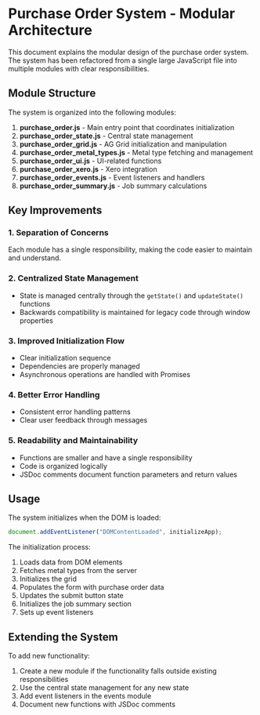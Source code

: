 # Purchase Order System - Modular Architecture

This document explains the modular design of the purchase order system. The system has been refactored from a single large JavaScript file into multiple modules with clear responsibilities.

## Module Structure

The system is organized into the following modules:

1. **purchase_order.js** - Main entry point that coordinates initialization
2. **purchase_order_state.js** - Central state management 
3. **purchase_order_grid.js** - AG Grid initialization and manipulation
4. **purchase_order_metal_types.js** - Metal type fetching and management
5. **purchase_order_ui.js** - UI-related functions
6. **purchase_order_xero.js** - Xero integration
7. **purchase_order_events.js** - Event listeners and handlers
8. **purchase_order_summary.js** - Job summary calculations

## Key Improvements

### 1. Separation of Concerns
Each module has a single responsibility, making the code easier to maintain and understand.

### 2. Centralized State Management
- State is managed centrally through the `getState()` and `updateState()` functions
- Backwards compatibility is maintained for legacy code through window properties

### 3. Improved Initialization Flow
- Clear initialization sequence
- Dependencies are properly managed
- Asynchronous operations are handled with Promises

### 4. Better Error Handling
- Consistent error handling patterns
- Clear user feedback through messages

### 5. Readability and Maintainability
- Functions are smaller and have a single responsibility
- Code is organized logically
- JSDoc comments document function parameters and return values

## Usage

The system initializes when the DOM is loaded:

```javascript
document.addEventListener("DOMContentLoaded", initializeApp);
```

The initialization process:
1. Loads data from DOM elements
2. Fetches metal types from the server
3. Initializes the grid
4. Populates the form with purchase order data
5. Updates the submit button state
6. Initializes the job summary section
7. Sets up event listeners

## Extending the System

To add new functionality:
1. Create a new module if the functionality falls outside existing responsibilities
2. Use the central state management for any new state
3. Add event listeners in the events module
4. Document new functions with JSDoc comments
